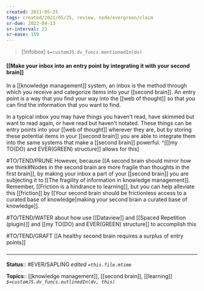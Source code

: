```yaml
---
created: 2021-05-25
tags: created/2021/05/25, review, node/evergreen/claim
sr-due: 2022-04-13
sr-interval: 23
sr-ease: 159
---
```

> [!infobox]
`$=customJS.dv_funcs.mentionedIn(dv)`

#### [[Make your inbox into an entry point by integrating it with your second brain]] 

In a [[knowledge management]] system, an inbox is the method through which you receive and categorize items into your [[second brain]]. An entry point is a way that you find your way into the [[web of thought]] so that you can find the information that you want to find. 

In a typical inbox you may have things you haven't read, have skimmed but want to read again, or have read but haven't notated. These things can be entry points into your [[web of thought]] wherever they are, but by storing these potential items in your [[second brain]] you are able to integrate them into the same systems that make a [[second brain]] powerful.
^[[[my TO(DO) and EVER(GREEN) structure]] allows for this]

#TO/TEND/PRUNE 
However, because [[A second brain should mirror how we think#Nodes in the second brain are more fragile than thoughts in the first brain]], 
by making your inbox a part of your [[second brain]] 
you are subjecting it to [[The fragility of information in knowledge management]].
Remember, [[Friction is a hindrance to learning]], 
but you can help alleviate this [[friction]] by
[[Your second brain should be frictionless access to a curated base of knowledge|making your second brain a curated base of knowledge]].

#TO/TEND/WATER about how use [[Dataview]] and [[Spaced Repetition (plugin)]]  and [[my TO(DO) and EVER(GREEN) structure]] to accomplish this

#TO/TEND/GRAFT [[A healthy second brain requires a surplus of entry points]]

### <hr class="footnote"/>

**Status**:: #EVER/SAPLING 
*edited `=this.file.mtime`*

**Topics**:: [[knowledge management]], [[second brain]], [[learning]]
*`$=customJS.dv_funcs.outlinedIn(dv, this)`*
